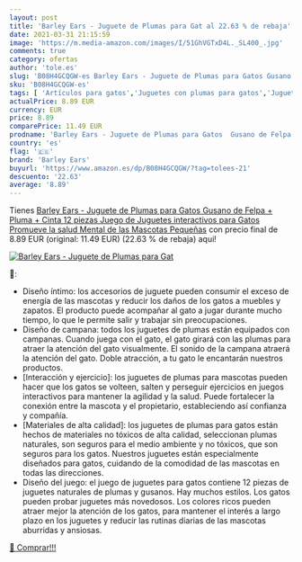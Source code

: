 ```yaml
---
layout: post
title: 'Barley Ears - Juguete de Plumas para Gat al 22.63 % de rebaja'
date: 2021-03-31 21:15:59
image: 'https://m.media-amazon.com/images/I/51GhVGTxD4L._SL400_.jpg'
comments: true
category: ofertas
author: 'tole.es'
slug: 'B08H4GCQGW-es Barley Ears - Juguete de Plumas para Gatos Gusano de Felpa...'
sku: 'B08H4GCQGW-es'
tags: [ 'Artículos para gatos','Juguetes con plumas para gatos','Juguetes para gatos','Productos para mascotas','barley ears','juguetes', ]
actualPrice: 8.89 EUR
currency: EUR
price: 8.89
comparePrice: 11.49 EUR
prodname: 'Barley Ears - Juguete de Plumas para Gatos  Gusano de Felpa + Pluma + Cinta  12 piezas   Juego de Juguetes interactivos para Gatos  Promueve la salud Mental de las Mascotas Pequeñas'
country: 'es'
flag: '🇪🇸'
brand: 'Barley Ears'
buyurl: 'https://www.amazon.es/dp/B08H4GCQGW/?tag=tolees-21'
descuento: '22.63'
average: '8.89'
---
```


Tienes [Barley Ears - Juguete de Plumas para Gatos  Gusano de Felpa + Pluma + Cinta  12 piezas   Juego de Juguetes interactivos para Gatos  Promueve la salud Mental de las Mascotas Pequeñas](https://www.amazon.es/dp/B08H4GCQGW/?tag=tolees-21) con precio final de  8.89 EUR (original: 11.49 EUR) (22.63 %  de rebaja) aqui!

[![Barley Ears - Juguete de Plumas para Gat](https://m.media-amazon.com/images/I/51GhVGTxD4L._SL400_.jpg)](https://www.amazon.es/dp/B08H4GCQGW/?tag=tolees-21)

🔎:

- Diseño íntimo: los accesorios de juguete pueden consumir el exceso de energía de las mascotas y reducir los daños de los gatos a muebles y zapatos. El producto puede acompañar al gato a jugar durante mucho tiempo, lo que le permite salir y trabajar sin preocupaciones.
- Diseño de campana: todos los juguetes de plumas están equipados con campanas. Cuando juega con el gato, el gato girará con las plumas para atraer la atención del gato visualmente. El sonido de la campana atraerá la atención del gato. Doble atracción, a tu gato le encantarán nuestros productos.
- [Interacción y ejercicio]: los juguetes de plumas para mascotas pueden hacer que los gatos se volteen, salten y perseguir ejercicios en juegos interactivos para mantener la agilidad y la salud. Puede fortalecer la conexión entre la mascota y el propietario, estableciendo así confianza y compañía.
- [Materiales de alta calidad]: los juguetes de plumas para gatos están hechos de materiales no tóxicos de alta calidad, seleccionan plumas naturales, son seguros para el medio ambiente y no tóxicos, que son seguros para los gatos. Nuestros juguetes están especialmente diseñados para gatos, cuidando de la comodidad de las mascotas en todas las direcciones.
- Diseño del juego: el juego de juguetes para gatos contiene 12 piezas de juguetes naturales de plumas y gusanos. Hay muchos estilos. Los gatos pueden probar juguetes más novedosos. Los colores ricos pueden atraer mejor la atención de los gatos, para mantener el interés a largo plazo en los juguetes y reducir las rutinas diarias de las mascotas aburridas y ansiosas.

[🛒 Comprar!!!](https://www.amazon.es/dp/B08H4GCQGW/?tag=tolees-21)
